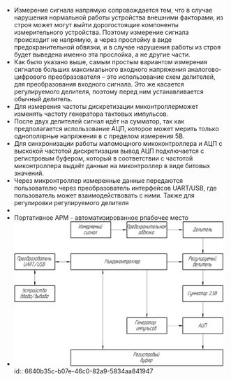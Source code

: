 - Измерение сигнала напрямую сопровождается тем, что в случае нарушения нормальной работы устройства внешними факторами, из строя может могут выйти дорогостоящие компоненты измерительного устройства. Поэтому измерение сигнала происходит не напрямую, а через прослойку в виде предохранительной обвязки, и в случае нарушения работы из строя будет выведена именно эта прослойка, а не другие части.
- Как было указано выше, самым простым вариантом измерения сигналов больших максимального входного напряжения аналогово-цифрового преобразователя – это использование схем делителей, для преобразования входного сигнала. Это же касается регулируемого делителя, поэтому перед ним устанавливается обычный делитель.
- Для измерения частоты дискретизации миконтроллерможет изменять частоту генератора тактовых импульсов.
- После двух делителей сигнал идёт на сумматор, так как предполагается использование АЦП, которое может мерить только однополярные напряжения в с пределом измерения 5В.
- Для синхронизации работы маломощного микоконтроллера и АЦП с выскокой частотой дискретизации вывод АЦП подключается с регистровым буфером, который в соответствии с частотой миконтроллера выдаёт данные на миконтроллер в виде битовых значений.
- Через микронтроллер измеренные данные передаются пользователю через преобразователь интерфейсов UART/USB, где пользователь может взаимодействовать с ними. Также для регулировки регулируемого делителя
-
- Портативное АРМ - автоматизированное рпабочее место
- ![Структурная схема.jpg](../assets/Структурная_схема_1715517133797_0.jpg)
  id:: 6640b35c-b07e-46c0-82a9-5834aa841947